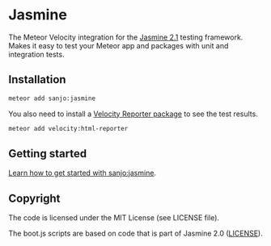 # Jasmine

The Meteor Velocity integration for the [Jasmine 2.1](http://jasmine.github.io/2.1/introduction.html) testing framework.
Makes it easy to test your Meteor app and packages with unit and integration tests.

## Installation

```bash
meteor add sanjo:jasmine
```

You also need to install a [Velocity Reporter package](https://github.com/meteor-velocity/velocity#reporters) to see the test results.

```bash
meteor add velocity:html-reporter
```

## Getting started

[Learn how to get started with sanjo:jasmine](https://velocity.readme.io/docs/getting-started-with-jasmine).

## Copyright

The code is licensed under the MIT License (see LICENSE file).

The boot.js scripts are based on code that is part of Jasmine 2.0 ([LICENSE](https://github.com/pivotal/jasmine/blob/v2.0.0/MIT.LICENSE)).
